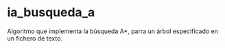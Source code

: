# ia_busqueda_a
Algoritmo que implementa la búsqueda A*, parra un árbol especificado en un fichero de texto.
